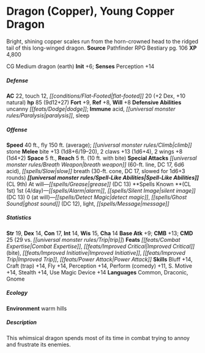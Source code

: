 ﻿---
cssclass: [monsters]
title1: Dragon (Copper), Young Copper Dragon
desc_short: Bright, shining copper scales run from the horn-crowned head to the ridged
  tail of this long-winged dragon.
title2: Young Copper Dragon
CR: 8
sources:
- name: Pathfinder RPG Bestiary
  page: 106
  link: http://paizo.com/products/btpy8auu?Pathfinder-Roleplaying-Game-Bestiary
XP: 4800
alignment: CG
size: Medium
type: dragon
subtypes:
- earth
initiative:
  bonus: 6
AC:
  AC: 22
  touch: 12
  flat_footed: 20
  components:
    dex: 2
    natural: 10
HP:
  HP: 85
  long: 9d12+27
saves:
  fort: 9
  ref: 8
  will: 8
defensive_abilities:
- uncanny dodge
immunities:
- acid
- paralysis
- sleep
speeds:
  base: 40
  other_semicolon: climb stone
  fly: 150
  fly_maneuverability: average
attacks:
  melee:
  - - text: bite +13 (1d8+6/19-20)
      entries:
      - - damage: 1d8+6
          crit_range: 19-20
      attack: bite
      bonus:
      - 13
    - text: 2 claws +13 (1d6+4)
      entries:
      - - damage: 1d6+4
      count: 2
      attack: claws
      bonus:
      - 13
    - text: 2 wings +8 (1d4+2)
      entries:
      - - damage: 1d4+2
      count: 2
      attack: wings
      bonus:
      - 8
  special:
  - breath weapon (60-ft. line, DC 17, 6d6 acid)
  - slow breath (30-ft. cone, DC 17, slowed for 1d6+3 rounds)
space: 5
reach: 5
reach_other: 10 ft. with bite
spell_like_abilities:
  entries:
  - name: grease
    source: default
    freq: At will
    DC: 13
  sources:
  - name: default
    CL: 9
spells:
  entries:
  - name: alarm
    source: '?'
    level: 1
  - name: silent image
    source: '?'
    level: 1
    DC: 13
  - name: detect magic
    source: '?'
    level: 0
  - name: ghost sound
    source: '?'
    level: 0
    DC: 12
  - name: light
    source: '?'
    level: 0
  - name: message
    source: '?'
    level: 0
  sources:
  - name: '?'
    type: known
    CL: 1
    slots:
      1: 4
      0: at-will
ability_scores:
  STR: 19
  DEX: 14
  CON: 17
  INT: 14
  WIS: 15
  CHA: 14
BAB: 9
CMB: 13
CMD: 25
CMD_other: 29 vs. trip
feats:
- name: Combat Expertise
- name: Improved Critical (bite)
- name: Improved Initiative
- name: Improved Trip
- name: Power Attack
skills:
  Bluff: 14
  Craft (trap): 14
  Fly: 14
  Perception: 14
  Perform (comedy): 11
  Sense Motive: 14
  Stealth: 14
  Use Magic Device: 14
languages:
- Common
- Draconic
- Gnome
ecology:
  environment: warm hills
desc_long: This whimsical dragon spends most of its time in combat trying to annoy
  and frustrate its enemies.

---

# Dragon (Copper), Young Copper Dragon
Bright, shining copper scales run from the horn-crowned head to the ridged tail of this long-winged dragon.
**Source** Pathfinder RPG Bestiary pg. 106
**XP** 4,800

CG Medium dragon (earth)
**Init** +6; **Senses** Perception +14

##### Defense

**AC** 22, touch 12, _[[conditions/Flat-Footed|flat-footed]]_ 20 (+2 Dex, +10 natural)
**hp** 85 (9d12+27)
**Fort** +9, **Ref** +8, **Will** +8
**Defensive Abilities** uncanny _[[feats/Dodge|dodge]]_; **Immune** acid, _[[universal monster rules/Paralysis|paralysis]]_, sleep

##### Offense
**Speed** 40 ft., fly 150 ft. (average); _[[universal monster rules/Climb|climb]]_ stone
**Melee** bite +13 (1d8+6/19–20), 2 claws +13 (1d6+4), 2 wings +8 (1d4+2)
**Space** 5 ft., **Reach** 5 ft. (10 ft. with bite)
**Special Attacks** _[[universal monster rules/Breath Weapon|breath weapon]]_ (60-ft. line, DC 17, 6d6 acid), _[[spells/Slow|slow]]_ breath (30-ft. cone, DC 17, slowed for 1d6+3 rounds)
**_[[universal monster rules/Spell-Like Abilities|Spell-Like Abilities]]_** (CL 9th)
At will—_[[spells/Grease|grease]]_ (DC 13)
**Spells Known **(CL 1st)
1st (4/day)—_[[spells/Alarm|alarm]]_, _[[spells/Silent Image|silent image]]_ (DC 13)
0 (at will)—_[[spells/Detect Magic|detect magic]]_, _[[spells/Ghost Sound|ghost sound]]_ (DC 12), light, _[[spells/Message|message]]_

##### Statistics
**Str** 19, **Dex** 14, **Con** 17, **Int** 14, **Wis** 15, **Cha** 14
**Base Atk** +9; **CMB** +13; **CMD** 25 (29 vs. _[[universal monster rules/Trip|trip]]_)
**Feats** _[[feats/Combat Expertise|Combat Expertise]]_, _[[feats/Improved Critical|Improved Critical]]_ (bite), _[[feats/Improved Initiative|Improved Initiative]]_, _[[feats/Improved Trip|Improved Trip]]_, _[[feats/Power Attack|Power Attack]]_
**Skills** Bluff +14, Craft (trap) +14, Fly +14, Perception +14, Perform (comedy) +11, S. Motive +14, Stealth +14, Use Magic Device +14
**Languages** Common, Draconic, Gnome

##### Ecology

**Environment** warm hills

##### Description

This whimsical dragon spends most of its time in combat trying to annoy and frustrate its enemies.